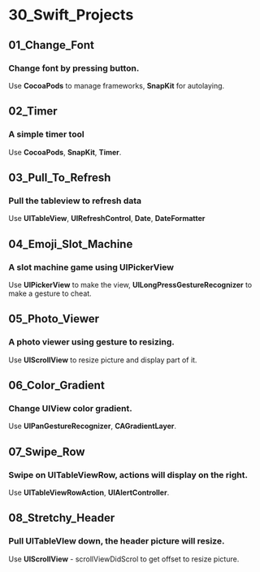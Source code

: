# 30_Swift_Projects

## 01_Change_Font
### Change font by pressing button.
Use **CocoaPods** to manage frameworks, **SnapKit** for autolaying.

## 02_Timer
### A simple timer tool
Use **CocoaPods**, **SnapKit**, **Timer**.

## 03_Pull_To_Refresh
### Pull the tableview to refresh data
Use **UITableView**, **UIRefreshControl**, **Date**, **DateFormatter**

## 04_Emoji_Slot_Machine
### A slot machine game using UIPickerView
Use **UIPickerView** to make the view, **UILongPressGestureRecognizer** to make a gesture to cheat.

## 05_Photo_Viewer
### A photo viewer using gesture to resizing.
Use **UIScrollView** to resize picture and display part of it.

## 06_Color_Gradient
### Change UIView color gradient.
Use **UIPanGestureRecognizer**, **CAGradientLayer**.

## 07_Swipe_Row
### Swipe on UITableViewRow, actions will display on the right.
Use **UITableViewRowAction**, **UIAlertController**.

## 08_Stretchy_Header
### Pull UITableVIew down, the header picture will resize.
Use **UIScrollView** - scrollViewDidScrol to get offset to resize picture.
